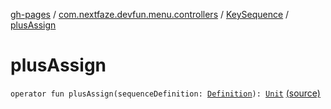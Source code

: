 [gh-pages](../../index.md) / [com.nextfaze.devfun.menu.controllers](../index.md) / [KeySequence](index.md) / [plusAssign](./plus-assign.md)

# plusAssign

`operator fun plusAssign(sequenceDefinition: `[`Definition`](-definition/index.md)`): `[`Unit`](https://kotlinlang.org/api/latest/jvm/stdlib/kotlin/-unit/index.html) [(source)](https://github.com/NextFaze/dev-fun/tree/master/devfun-menu/src/main/java/com/nextfaze/devfun/menu/controllers/Sequence.kt#L57)